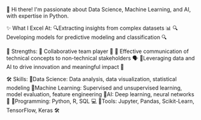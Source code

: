 👋 Hi there!
I'm passionate about Data Science, Machine Learning, and AI, with expertise in Python.

✨ What I Excel At:
  🔍Extracting insights from complex datasets 📊
  🔍Developing models for predictive modeling and classification 🔍
  
🤝 Strengths:
  🚀 Collaborative team player 🌟
  🚀 Effective communication of technical concepts to non-technical stakeholders 🗣️
  🚀Leveraging data and AI to drive innovation and meaningful impact 🚀
  
🛠️ Skills:
  🤖Data Science: Data analysis, data visualization, statistical modeling
  🤖Machine Learning: Supervised and unsupervised learning, model evaluation, feature engineering
  🤖AI: Deep learning, neural networks 🤖
  🤖Programming: Python, R, SQL 💻
  🤖Tools: Jupyter, Pandas, Scikit-Learn, TensorFlow, Keras 🛠️
